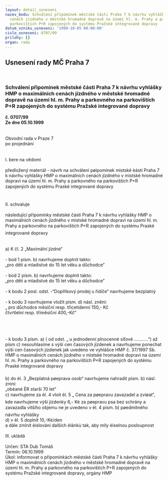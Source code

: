 ```yaml
---
layout: detail_usneseni
nazev_bodu: Schválení připomínek městské části Praha 7 k návrhu vyhlášky HMP o maximálních
  cenách jízdného v městské hromadné dopravě na území hl. m. Prahy a parkovného na
  parkovištích P+R zapojených do systému Pražské integrované dopravy
datum_vzniku_usneseni: '1999-10-05 00:00:00'
cislo_usneseni: 0707/99
prilohy: []
organ: rada
---
```

<div id="ucUsn_pList" class="usn">
	<span><h2>Usnesení rady MČ Praha 7 </h2>
<br></span><div class="standBody">
<span><h3>Schválení připomínek městské části Praha 7 k návrhu vyhlášky HMP o maximálních cenách jízdného v městské hromadné dopravě na území hl. m. Prahy a parkovného na parkovištích P+R zapojených do systému Pražské integrované dopravy</h3></span><div class="center">
		<strong>č. 0707/99</strong><br>
	</div>
<div class="center">
		<strong>Ze dne 05.10.1999</strong><br><br>
	</div>
<br>Obvodní rada v Praze 7<br>po projednání<br><br><br>I.	bere na vědomí<br><br> předložený materiál - návrh na schválení pøipomínek mìstské èásti Praha 7 k návrhu vyhlášky HMP o maximálních cenách jízdného v mìstské hromadné dopravì na území hl. m. Prahy a parkovného na parkovištích P+R zapojených do systému Praské integrované dopravy<br><br><br>II.	schvaluje <br><br>následující připomínky městské části Praha 7 k návrhu vyhlášky HMP o maximálních cenách jízdného v mìstské hromadné dopravì na území hl. m. Prahy a parkovného na parkovištích P+R zapojených do systému Praské integrované dopravy<br><br><br>a) K čl. 2 „Maximální jízdné“ <br><br>- bod 1 písm. b) navrhujeme doplnit takto:<br>„pro děti a mladistvé do 15 let věku a důchodce“<br><br>- bod 2 písm. b) navrhujeme doplnit takto:<br>„pro děti a mladistvé do 15 let věku a důchodce“<br><br>- k bodu 2 posl. odst. -“Doplňkový prodej u řidiče“ navrhujeme bezplatný<br><br>- k bodu 3 navrhujeme vložit písm. d) násl. znění:<br>„ pro důchodce měsíční resp. třicetidenní 	150,- Kč<br>čtvrtletní resp. tříměsíční 	400,-Kč“<br><br><br><br><br>- k bodu 3 písm. a) ( od odst. „ u jednodenní plnocenné síťové ...........“) až písm c) nesouhlasíme s výší cen časových jízdenek a navrhujeme ponechat výši cen časových jízdenek jak uvedeno ve vyhlášce HMP č. 37/1997 Sb. HMP o maximálních cenách jízdného v mìstské hromadné dopravì na území hl. m. Prahy a parkovného na parkovištích P+R zapojených do systému Praské integrované dopravy<br><br>b) do èl. 3  „Bezplatná pøeprava osob“ navrhujeme  nahradit písm. b) násl. znìní:<br>„obèané ÈR starší 70 let“ <br>c) navrhujeme za èl. 4 vloit èl. 5 „ Cena za pøepravu zavazadel a zvíøat“, kde navrhujeme výši jízdenky 6,- Kè za pøepravu psa bez schrány a zavazadla vìtšího objemu ne je uvedeno v èl. 4 písm. b) pøedmìtného návrhu vyhlášky <br>d) v èl. 5 doplnit 10,-Kè/den<br>a dále zmìnit èíslování dalších èlánkù tak, aby mìly èíselnou posloupnost<br><br>III.	ukládá <br><br> Určen:	     	STA Dub Tomáš<br>Termín: 06.10.1999<br>Úkol:	informovat o připomínkách městské části Praha 7 k návrhu vyhlášky HMP o maximálních cenách jízdného v městské hromadné dopravě na území hl. m. Prahy a parkovného na parkovištích P+R zapojených do systému Pražské integrované dopravy, orgány HMP<br>
</div>
</div>